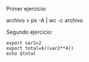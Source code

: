 Primer ejercicio:

archivo > ps -A | wc -c archivo


Segundo ejercicio:
``` 
export var2=2
export total=$((var2**4))
echo $total
``` 

